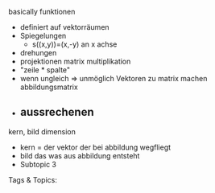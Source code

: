  basically funktionen
  - definiert auf vektorräumen
  - Spiegelungen
    - s((x,y))=(x,-y)
  an x achse
  - drehungen
  - projektionen
 matrix multiplikation
  - "zeile * spalte"
  - wenn ungleich => unmöglich
 Vektoren zu matrix machen
 abbildungsmatrix
  - aussrechenen
    - 
 kern, bild dimension
  - kern = der vektor der bei abbildung wegfliegt
  - bild das was aus abbildung entsteht
  - Subtopic 3

   Tags & Topics:
   